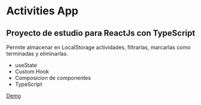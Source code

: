 # Activities App
## Proyecto de estudio para ReactJs con TypeScript

Permite almacenar en LocalStorage actividades, filtrarlas, marcarlas como terminadas y eliminarlas.

* useState
* Custom Hook
* Composicion de componentes
* TypeScript

[Demo](https://alejandrorvilla.github.io/todo-list/)
